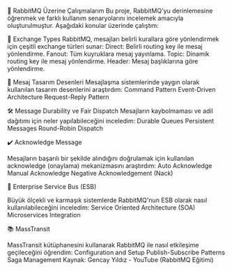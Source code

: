 🚀 RabbitMQ Üzerine Çalışmalarım
Bu proje, RabbitMQ'yu derinlemesine öğrenmek ve farklı kullanım senaryolarını incelemek amacıyla oluşturulmuştur. Aşağıdaki konular üzerinde çalıştım:

📜 Exchange Types
RabbitMQ, mesajları belirli kurallara göre yönlendirmek için çeşitli exchange türleri sunar:
Direct: Belirli routing key ile mesaj yönlendirme.
Fanout: Tüm kuyruklara mesaj yayınlama.
Topic: Dinamik routing key ile mesaj yönlendirme.
Header: Mesaj başlıklarına göre yönlendirme.

🎨 Mesaj Tasarım Desenleri
Mesajlaşma sistemlerinde yaygın olarak kullanılan tasarım desenlerini araştırdım:
Command Pattern
Event-Driven Architecture
Request-Reply Pattern

🛠️ Message Durability ve Fair Dispatch
Mesajların kaybolmaması ve adil dağıtımı için neler yapılabileceğini inceledim:
Durable Queues
Persistent Messages
Round-Robin Dispatch

✔️ Acknowledge Message

Mesajların başarılı bir şekilde alındığını doğrulamak için kullanılan acknowledge (onaylama) mekanizmasını araştırdım:
Auto Acknowledge
Manual Acknowledge
Negative Acknowledgement (Nack)

🏢 Enterprise Service Bus (ESB)

Büyük ölçekli ve karmaşık sistemlerde RabbitMQ'nun ESB olarak nasıl kullanılabileceğini inceledim:
Service Oriented Architecture (SOA)
Microservices Integration

📚 MassTransit

MassTransit kütüphanesini kullanarak RabbitMQ ile nasıl etkileşime geçileceğini öğrendim:
Configuration and Setup
Publish-Subscribe Patterns
Saga Management
Kaynak: Gencay Yıldız - YouTube (RabbitMQ Eğitimi)
